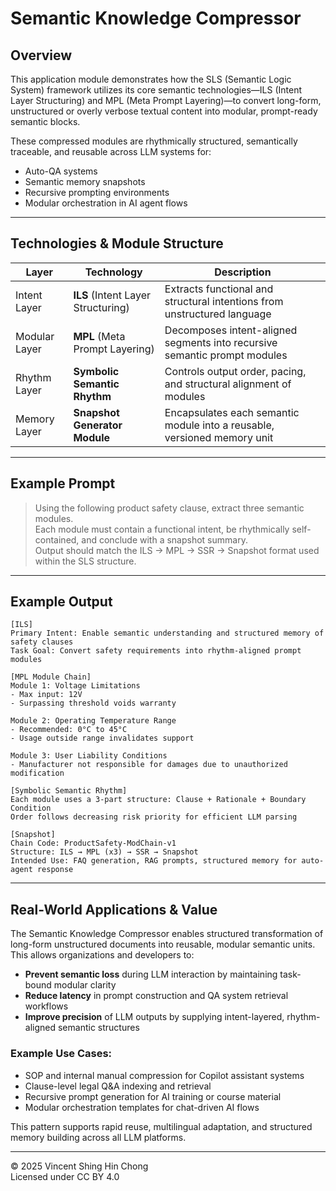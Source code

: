 # Semantic Knowledge Compressor

## Overview

This application module demonstrates how the SLS (Semantic Logic System) framework utilizes its core semantic technologies—ILS (Intent Layer Structuring) and MPL (Meta Prompt Layering)—to convert long-form, unstructured or overly verbose textual content into modular, prompt-ready semantic blocks.

These compressed modules are rhythmically structured, semantically traceable, and reusable across LLM systems for:
- Auto-QA systems
- Semantic memory snapshots
- Recursive prompting environments
- Modular orchestration in AI agent flows

---

## Technologies & Module Structure

| Layer       | Technology                     | Description                                                                 |
|-------------|--------------------------------|-----------------------------------------------------------------------------|
| Intent Layer | **ILS** (Intent Layer Structuring) | Extracts functional and structural intentions from unstructured language   |
| Modular Layer | **MPL** (Meta Prompt Layering)    | Decomposes intent-aligned segments into recursive semantic prompt modules  |
| Rhythm Layer | **Symbolic Semantic Rhythm**       | Controls output order, pacing, and structural alignment of modules         |
| Memory Layer | **Snapshot Generator Module**      | Encapsulates each semantic module into a reusable, versioned memory unit   |

---

## Example Prompt

> Using the following product safety clause, extract three semantic modules.  
> Each module must contain a functional intent, be rhythmically self-contained, and conclude with a snapshot summary.  
> Output should match the ILS → MPL → SSR → Snapshot format used within the SLS structure.

---

## Example Output

```
[ILS]
Primary Intent: Enable semantic understanding and structured memory of safety clauses
Task Goal: Convert safety requirements into rhythm-aligned prompt modules

[MPL Module Chain]
Module 1: Voltage Limitations
- Max input: 12V
- Surpassing threshold voids warranty

Module 2: Operating Temperature Range
- Recommended: 0°C to 45°C
- Usage outside range invalidates support

Module 3: User Liability Conditions
- Manufacturer not responsible for damages due to unauthorized modification

[Symbolic Semantic Rhythm]
Each module uses a 3-part structure: Clause + Rationale + Boundary Condition
Order follows decreasing risk priority for efficient LLM parsing

[Snapshot]
Chain Code: ProductSafety-ModChain-v1
Structure: ILS → MPL (x3) → SSR → Snapshot
Intended Use: FAQ generation, RAG prompts, structured memory for auto-agent response
```

---

## Real-World Applications & Value

The Semantic Knowledge Compressor enables structured transformation of long-form unstructured documents into reusable, modular semantic units. This allows organizations and developers to:

- **Prevent semantic loss** during LLM interaction by maintaining task-bound modular clarity
- **Reduce latency** in prompt construction and QA system retrieval workflows
- **Improve precision** of LLM outputs by supplying intent-layered, rhythm-aligned semantic structures

### Example Use Cases:
- SOP and internal manual compression for Copilot assistant systems
- Clause-level legal Q&A indexing and retrieval
- Recursive prompt generation for AI training or course material
- Modular orchestration templates for chat-driven AI flows

This pattern supports rapid reuse, multilingual adaptation, and structured memory building across all LLM platforms.

---

© 2025 Vincent Shing Hin Chong  
Licensed under CC BY 4.0